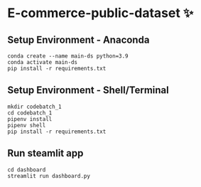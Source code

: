 # E-commerce-public-dataset ✨

## Setup Environment - Anaconda
```
conda create --name main-ds python=3.9
conda activate main-ds
pip install -r requirements.txt
```

## Setup Environment - Shell/Terminal
```
mkdir codebatch_1
cd codebatch_1
pipenv install
pipenv shell
pip install -r requirements.txt
```

## Run steamlit app
```
cd dashboard
streamlit run dashboard.py
```